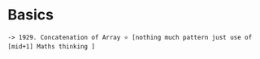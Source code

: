 # Basics

```
-> 1929. Concatenation of Array ⭐ [nothing much pattern just use of [mid+1] Maths thinking ]
```
